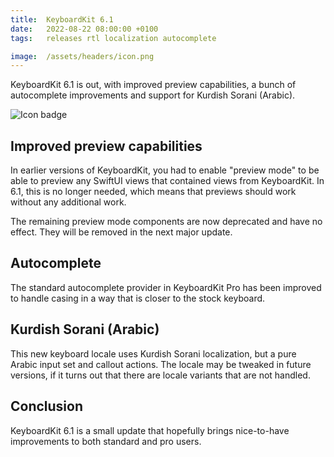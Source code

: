 ```yaml
---
title:  KeyboardKit 6.1
date:   2022-08-22 08:00:00 +0100
tags:   releases rtl localization autocomplete

image:  /assets/headers/icon.png
---
```


KeyboardKit 6.1 is out, with improved preview capabilities, a bunch of autocomplete improvements and support for Kurdish Sorani (Arabic).

![Icon badge]({{page.image}})


## Improved preview capabilities

In earlier versions of KeyboardKit, you had to enable "preview mode" to be able to preview any SwiftUI views that contained views from KeyboardKit. In 6.1, this is no longer needed, which means that previews should work without any additional work.

The remaining preview mode components are now deprecated and have no effect. They will be removed in the next major update.


## Autocomplete

The standard autocomplete provider in KeyboardKit Pro has been improved to handle casing in a way that is closer to the stock keyboard.


## Kurdish Sorani (Arabic)

This new keyboard locale uses Kurdish Sorani localization, but a pure Arabic input set and callout actions. The locale may be tweaked in future versions, if it turns out that there are locale variants that are not handled.


## Conclusion

KeyboardKit 6.1 is a small update that hopefully brings nice-to-have improvements to both standard and pro users.